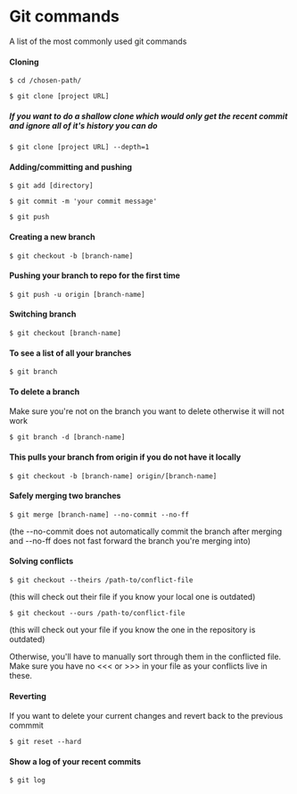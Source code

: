 # Git commands
A list of the most commonly used git commands

#### Cloning
```
$ cd /chosen-path/
```

```
$ git clone [project URL]
```

##### If you want to do a shallow clone which would only get the recent commit and ignore all of it's history you can do

```
$ git clone [project URL] --depth=1
```

#### Adding/committing and pushing

```
$ git add [directory]

$ git commit -m 'your commit message'

$ git push 
```


#### Creating a new branch
```
$ git checkout -b [branch-name]
```

#### Pushing your branch to repo for the first time
```
$ git push -u origin [branch-name]
```

#### Switching branch
```
$ git checkout [branch-name]
```

#### To see a list of all your branches 
```
$ git branch
```

#### To delete a branch
Make sure you're not on the branch you want to delete otherwise it will not work
```
$ git branch -d [branch-name]
```

#### This pulls your branch from origin if you do not have it locally
```
$ git checkout -b [branch-name] origin/[branch-name]
```
#### Safely merging two branches
```
$ git merge [branch-name] --no-commit --no-ff
```
(the --no-commit does not automatically commit the branch after merging and --no-ff does not fast forward the branch you're merging into)

#### Solving conflicts
```
$ git checkout --theirs /path-to/conflict-file 
````
(this will check out their file if you know your local one is outdated)

```
$ git checkout --ours /path-to/conflict-file
```
(this will check out your file if you know the one in the repository is outdated)

Otherwise, you'll have to manually sort through them in the conflicted file. Make sure you have no <<< or >>> in your file as your conflicts live in these.

#### Reverting

If you want to delete your current changes and revert back to the previous commmit 
```
$ git reset --hard
```
#### Show a log of your recent commits
```
$ git log
```